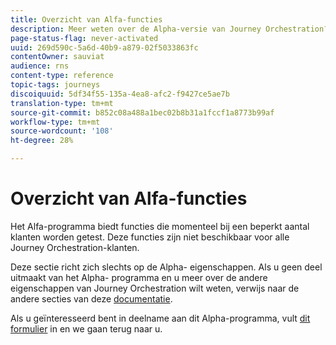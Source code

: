 ```yaml
---
title: Overzicht van Alfa-functies
description: Meer weten over de Alpha-versie van Journey Orchestration?
page-status-flag: never-activated
uuid: 269d590c-5a6d-40b9-a879-02f5033863fc
contentOwner: sauviat
audience: rns
content-type: reference
topic-tags: journeys
discoiquuid: 5df34f55-135a-4ea8-afc2-f9427ce5ae7b
translation-type: tm+mt
source-git-commit: b852c08a488a1bec02b8b31a1fccf1a8773b99af
workflow-type: tm+mt
source-wordcount: '108'
ht-degree: 28%

---
```



# Overzicht van Alfa-functies

Het Alfa-programma biedt functies die momenteel bij een beperkt aantal klanten worden getest. Deze functies zijn niet beschikbaar voor alle Journey Orchestration-klanten.

Deze sectie richt zich slechts op de Alpha- eigenschappen. Als u geen deel uitmaakt van het Alpha- programma en u meer over de andere eigenschappen van Journey Orchestration wilt weten, verwijs naar de andere secties van deze [documentatie](../../journey-orchestration-home.md).

Als u geïnteresseerd bent in deelname aan dit Alpha-programma, vult [dit formulier](https://forms.office.com/Pages/ResponsePage.aspx?id=Wht7-jR7h0OUrtLBeN7O4RuhNDklrkhHrsBisppjRThURDJTTUxWSTBJQU1OSTBTVjMwUDRIQURDNS4u) in en we gaan terug naar u.


